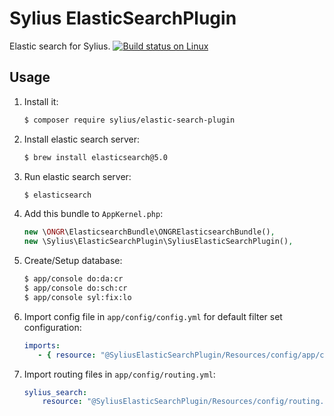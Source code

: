 Sylius ElasticSearchPlugin
==========================
Elastic search for Sylius.
[![Build status on Linux](https://img.shields.io/travis/Sylius/SyliusElasticSearchPlugin/master.svg)](https://travis-ci.org/Sylius/SyliusElasticSearchPlugin)

## Usage

1. Install it:

    ```bash
    $ composer require sylius/elastic-search-plugin
    ```
2. Install elastic search server:

    ```bash
    $ brew install elasticsearch@5.0
    ```

3. Run elastic search server:

    ```bash
    $ elasticsearch
    ```

4. Add this bundle to `AppKernel.php`:

    ```php
    new \ONGR\ElasticsearchBundle\ONGRElasticsearchBundle(),
    new \Sylius\ElasticSearchPlugin\SyliusElasticSearchPlugin(),
    ```

5. Create/Setup database:

    ```bash
    $ app/console do:da:cr
    $ app/console do:sch:cr
    $ app/console syl:fix:lo
    ```

7. Import config file in `app/config/config.yml` for default filter set configuration:

    ```yaml
    imports:
       - { resource: "@SyliusElasticSearchPlugin/Resources/config/app/config.yml" }
    ```

8. Import routing files in `app/config/routing.yml`:

    ```yaml
    sylius_search:
        resource: "@SyliusElasticSearchPlugin/Resources/config/routing.yml"
    ```
